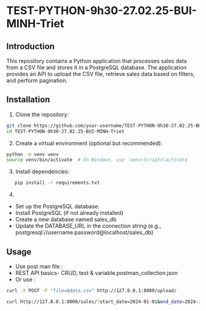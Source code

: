 # TEST-PYTHON-9h30-27.02.25-BUI-MINH-Triet

## Introduction

This repository contains a Python application that processes sales data from a CSV file and stores it in a PostgreSQL
database. The application provides an API to upload the CSV file, retrieve sales data based on filters, and perform
pagination.

## Installation

1. Clone the repository:

```bash
git clone https://github.com/your-username/TEST-PYTHON-9h30-27.02.25-BUI-MINH-Triet.git
cd TEST-PYTHON-9h30-27.02.25-BUI-MINH-Triet
```

2. Create a virtual environment (optional but recommended):

```bash
python -m venv venv
source venv/bin/activate  # On Windows, use `venv\Scripts\activate`
```

3. Install dependencies:
```bash
   pip install -r requirements.txt 
```
4.
- Set up the PostgreSQL database:
- Install PostgreSQL (if not already installed)
- Create a new database named sales_db
- Update the DATABASE_URL in the connection string (e.g., postgresql://username:password@localhost/sales_db)

## Usage
- Use post man file : 
- REST API basics- CRUD, test & variable.postman_collection.json
- Or use :
```bash 
curl -X POST -F "file=@data.csv" http://127.0.0.1:8000/upload/ 

curl http://127.0.0.1:8000/sales/?start_date=2024-01-01&end_date=2024-12-31&region=USA&page=2&per_page=10
```